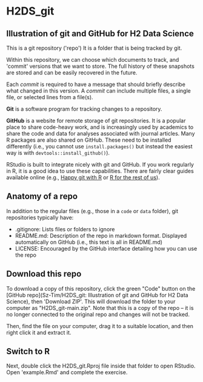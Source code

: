 # H2DS_git

## Illustration of git and GitHub for H2 Data Science

This is a git repository ('repo') It is a folder that is being tracked by git.

Within this repository, we can choose which documents to track, and 'commit' versions that we want to store. The full history of these snapshots are stored and can be easily recovered in the future.

Each *commit* is required to have a message that should briefly describe what changed in this version. A *commit* can include multiple files, a single file, or selected lines from a file(s).

**Git** is a software program for tracking changes to a repository.

**GitHub** is a website for remote storage of git repositories. It is a popular place to share code-heavy work, and is increasingly used by academics to share the code and data for analyses associated with journal articles. Many R packages are also shared on GitHub. These need to be installed differently (i.e., you cannot use `install.packages()` but instead the easiest way is with `devtools::install_github()`).

RStudio is built to integrate nicely with git and GitHub. If you work regularly in R, it is a good idea to use these capabilities. There are fairly clear guides available online (e.g., [Happy git with R](https://happygitwithr.com/) or [R for the rest of us](https://rfortherestofus.com/2021/02/how-to-use-git-github-with-r/)).

## Anatomy of a repo

In addition to the regular files (e.g., those in a `code` or `data` folder), git repositories typically have:
- .gitignore: Lists files or folders to ignore
- README.md: Description of the repo in markdown format. Displayed automatically on GitHub (i.e., this text is all in README.md)
- LICENSE: Encouraged by the GitHub interface detailing how you can use the repo

## Download this repo

To download a copy of this repository, click the green "Code" button on the [GitHub repo](Sz-Tim/H2DS_git: Illustration of git and GitHub for H2 Data Science), then 'Download ZIP'. This will download the folder to your computer as "H2DS_git-main.zip". Note that this is a copy of the repo – it is no longer connected to the original repo and changes will not be tracked.

Then, find the file on your computer, drag it to a suitable location, and then right click it and extract it.

## Switch to R

Next, double click the H2DS_git.Rproj file inside that folder to open RStudio. Open 'example.Rmd' and complete the exercise.
